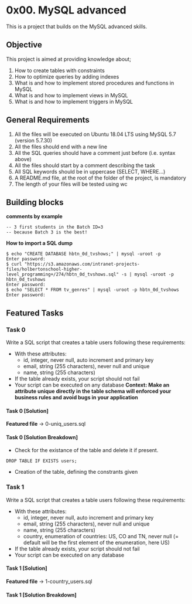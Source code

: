 # 0x00. MySQL advanced
This is a project that builds on the MySQL advanced skills.

## Objective
This project is aimed at providing knowledge about;
1. How to create tables with constraints
2. How to optimize queries by adding indexes
3. What is and how to implement stored procedures and functions in MySQL
4. What is and how to implement views in MySQL
5. What is and how to implement triggers in MySQL

## General Requirements
1. All the files will be executed on Ubuntu 18.04 LTS using MySQL 5.7 (version 5.7.30)
2. All the files should end with a new line
3. All the SQL queries should have a comment just before (i.e. syntax above)
4. All the files should start by a comment describing the task
5. All SQL keywords should be in uppercase (SELECT, WHERE…)
6. A README.md file, at the root of the folder of the project, is mandatory
7. The length of your files will be tested using wc

## Building blocks
**comments by example**  
```
-- 3 first students in the Batch ID=3
-- because Batch 3 is the best!
```  
    
**How to import a SQL dump**
```
$ echo "CREATE DATABASE hbtn_0d_tvshows;" | mysql -uroot -p
Enter password: 
$ curl "https://s3.amazonaws.com/intranet-projects-files/holbertonschool-higher-level_programming+/274/hbtn_0d_tvshows.sql" -s | mysql -uroot -p hbtn_0d_tvshows
Enter password: 
$ echo "SELECT * FROM tv_genres" | mysql -uroot -p hbtn_0d_tvshows
Enter password:
``` 

## Featured Tasks
### Task 0
Write a SQL script that creates a table users following these requirements:  
  
- With these attributes:
	- id, integer, never null, auto increment and primary key
	- email, string (255 characters), never null and unique
	- name, string (255 characters)
- If the table already exists, your script should not fail
- Your script can be executed on any database
**Context: Make an attribute unique directly in the table schema will enforced your business rules and avoid bugs in your application**  
  
#### Task 0 [Solution]
**Featured file** -> 0-uniq_users.sql

#### Task 0 [Solution Breakdown]
- Check for the existance of the table and delete it if present.
```
DROP TABLE IF EXISTS users;
```
- Creation of the table, defining the constrants given

### Task 1
Write a SQL script that creates a table users following these requirements:

- With these attributes:
	- id, integer, never null, auto increment and primary key
	- email, string (255 characters), never null and unique
	- name, string (255 characters)
	- country, enumeration of countries: US, CO and TN, never null (= default will be the first element of the enumeration, here US)
- If the table already exists, your script should not fail
- Your script can be executed on any database

#### Task 1 [Solution]
**Featured file** -> 1-country_users.sql

#### Task 1 [Solution Breakdown]


